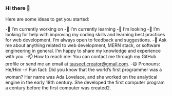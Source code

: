   ### Hi there 👋

Here are some ideas to get you started:

-🔭 I’m currently working on
-🌱 I’m currently learning 
-👯 I’m looking 
-🤔 I’m looking for help with improving my coding skills and learning best practices for web development. I’m always open to feedback and suggestions.
-💬 Ask me about anything related to web development, MERN stack, or software engineering in general. I’m happy to share my knowledge and experience with you.
-📫 How to reach me: You can contact me through my GitHub profile or send me an email at tauseef.creator@gmail.com.
-😄 Pronouns: He/Him
-⚡ Fun fact: Did you know that the world’s first programmer was a woman? Her name was Ada Lovelace, and she worked on the analytical engine in the early 18th century. She developed the first computer program a century before the first computer was created2.


